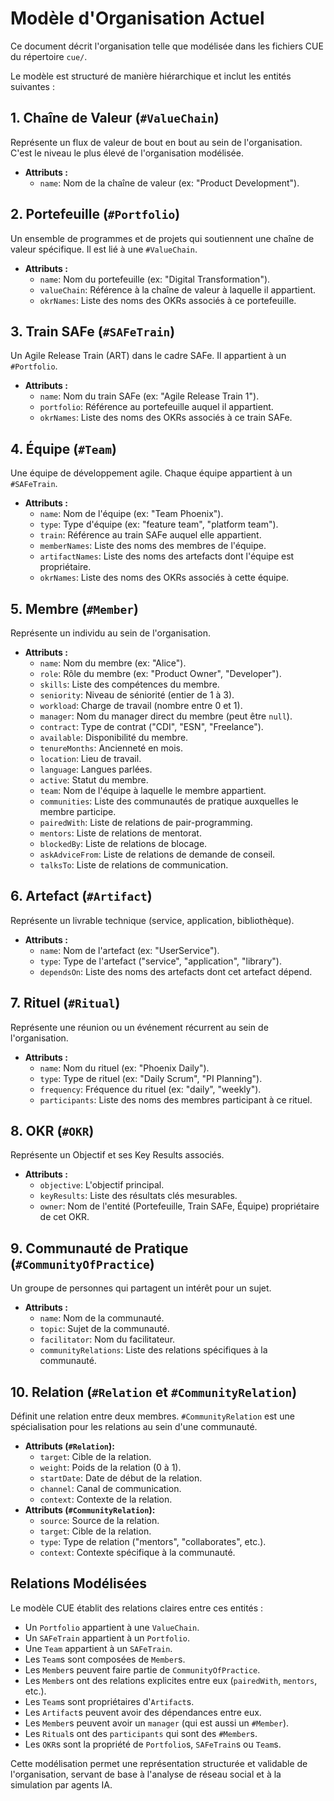 # Modèle d'Organisation Actuel

Ce document décrit l'organisation telle que modélisée dans les fichiers CUE du répertoire `cue/`.

Le modèle est structuré de manière hiérarchique et inclut les entités suivantes :

## 1. Chaîne de Valeur (`#ValueChain`)
Représente un flux de valeur de bout en bout au sein de l'organisation. C'est le niveau le plus élevé de l'organisation modélisée.

- **Attributs :**
    - `name`: Nom de la chaîne de valeur (ex: "Product Development").

## 2. Portefeuille (`#Portfolio`)
Un ensemble de programmes et de projets qui soutiennent une chaîne de valeur spécifique. Il est lié à une `#ValueChain`.

- **Attributs :**
    - `name`: Nom du portefeuille (ex: "Digital Transformation").
    - `valueChain`: Référence à la chaîne de valeur à laquelle il appartient.
    - `okrNames`: Liste des noms des OKRs associés à ce portefeuille.

## 3. Train SAFe (`#SAFeTrain`)
Un Agile Release Train (ART) dans le cadre SAFe. Il appartient à un `#Portfolio`.

- **Attributs :**
    - `name`: Nom du train SAFe (ex: "Agile Release Train 1").
    - `portfolio`: Référence au portefeuille auquel il appartient.
    - `okrNames`: Liste des noms des OKRs associés à ce train SAFe.

## 4. Équipe (`#Team`)
Une équipe de développement agile. Chaque équipe appartient à un `#SAFeTrain`.

- **Attributs :**
    - `name`: Nom de l'équipe (ex: "Team Phoenix").
    - `type`: Type d'équipe (ex: "feature team", "platform team").
    - `train`: Référence au train SAFe auquel elle appartient.
    - `memberNames`: Liste des noms des membres de l'équipe.
    - `artifactNames`: Liste des noms des artefacts dont l'équipe est propriétaire.
    - `okrNames`: Liste des noms des OKRs associés à cette équipe.

## 5. Membre (`#Member`)
Représente un individu au sein de l'organisation.

- **Attributs :**
    - `name`: Nom du membre (ex: "Alice").
    - `role`: Rôle du membre (ex: "Product Owner", "Developer").
    - `skills`: Liste des compétences du membre.
    - `seniority`: Niveau de séniorité (entier de 1 à 3).
    - `workload`: Charge de travail (nombre entre 0 et 1).
    - `manager`: Nom du manager direct du membre (peut être `null`).
    - `contract`: Type de contrat ("CDI", "ESN", "Freelance").
    - `available`: Disponibilité du membre.
    - `tenureMonths`: Ancienneté en mois.
    - `location`: Lieu de travail.
    - `language`: Langues parlées.
    - `active`: Statut du membre.
    - `team`: Nom de l'équipe à laquelle le membre appartient.
    - `communities`: Liste des communautés de pratique auxquelles le membre participe.
    - `pairedWith`: Liste de relations de pair-programming.
    - `mentors`: Liste de relations de mentorat.
    - `blockedBy`: Liste de relations de blocage.
    - `askAdviceFrom`: Liste de relations de demande de conseil.
    - `talksTo`: Liste de relations de communication.


## 6. Artefact (`#Artifact`)
Représente un livrable technique (service, application, bibliothèque).

- **Attributs :**
    - `name`: Nom de l'artefact (ex: "UserService").
    - `type`: Type de l'artefact ("service", "application", "library").
    - `dependsOn`: Liste des noms des artefacts dont cet artefact dépend.

## 7. Rituel (`#Ritual`)
Représente une réunion ou un événement récurrent au sein de l'organisation.

- **Attributs :**
    - `name`: Nom du rituel (ex: "Phoenix Daily").
    - `type`: Type de rituel (ex: "Daily Scrum", "PI Planning").
    - `frequency`: Fréquence du rituel (ex: "daily", "weekly").
    - `participants`: Liste des noms des membres participant à ce rituel.

## 8. OKR (`#OKR`)
Représente un Objectif et ses Key Results associés.

- **Attributs :**
    - `objective`: L'objectif principal.
    - `keyResults`: Liste des résultats clés mesurables.
    - `owner`: Nom de l'entité (Portefeuille, Train SAFe, Équipe) propriétaire de cet OKR.

## 9. Communauté de Pratique (`#CommunityOfPractice`)
Un groupe de personnes qui partagent un intérêt pour un sujet.

- **Attributs :**
    - `name`: Nom de la communauté.
    - `topic`: Sujet de la communauté.
    - `facilitator`: Nom du facilitateur.
    - `communityRelations`: Liste des relations spécifiques à la communauté.

## 10. Relation (`#Relation` et `#CommunityRelation`)
Définit une relation entre deux membres. `#CommunityRelation` est une spécialisation pour les relations au sein d'une communauté.

- **Attributs (`#Relation`):**
    - `target`: Cible de la relation.
    - `weight`: Poids de la relation (0 à 1).
    - `startDate`: Date de début de la relation.
    - `channel`: Canal de communication.
    - `context`: Contexte de la relation.
- **Attributs (`#CommunityRelation`):**
    - `source`: Source de la relation.
    - `target`: Cible de la relation.
    - `type`: Type de relation ("mentors", "collaborates", etc.).
    - `context`: Contexte spécifique à la communauté.


## Relations Modélisées

Le modèle CUE établit des relations claires entre ces entités :
- Un `Portfolio` appartient à une `ValueChain`.
- Un `SAFeTrain` appartient à un `Portfolio`.
- Une `Team` appartient à un `SAFeTrain`.
- Les `Team`s sont composées de `Member`s.
- Les `Member`s peuvent faire partie de `CommunityOfPractice`.
- Les `Member`s ont des relations explicites entre eux (`pairedWith`, `mentors`, etc.).
- Les `Team`s sont propriétaires d'`Artifact`s.
- Les `Artifact`s peuvent avoir des dépendances entre eux.
- Les `Member`s peuvent avoir un `manager` (qui est aussi un `#Member`).
- Les `Ritual`s ont des `participants` qui sont des `#Member`s.
- Les `OKR`s sont la propriété de `Portfolio`s, `SAFeTrain`s ou `Team`s.

Cette modélisation permet une représentation structurée et validable de l'organisation, servant de base à l'analyse de réseau social et à la simulation par agents IA.